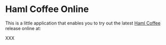 # Haml Coffee Online

This is a little application that enables you to try out the latest
[Haml Coffee](https://github.com/netzpirat/haml-coffee) release online at:

XXX
